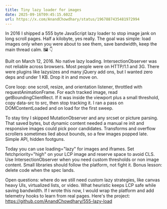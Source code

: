 ```yaml
---
title: Tiny lazy loader for images
date: 2025-09-16T09:45:15.602Z
url: https://x.com/AnandChowdhary/status/1967887435481972994
---
```


In 2016 I shipped a 555 byte JavaScript lazy loader to stop image jank on long scroll pages. Half a kilobyte, yes really. The goal was simple: load images only when you were about to see them, save bandwidth, keep the main thread calm. 🖼️ 👇  
  
Built on March 12, 2016\. No native lazy loading. IntersectionObserver was not reliable across browsers. Most people were on HTTP/1.1 and 3G. There were plugins like lazysizes and many jQuery add ons, but I wanted zero deps and under 1 KB. Drop it in and move on.  
  
Core loop: one scroll, resize, and orientation listener, throttled with requestAnimationFrame. For each tracked image, read getBoundingClientRect. If it was inside the viewport plus a small threshold, copy data-src to src, then stop tracking it. I ran a pass on DOMContentLoaded and on load for the first sweep.  
  
To stay tiny I skipped MutationObserver and any srcset or picture parsing. That saved bytes, but dynamic content needed a manual re init and responsive images could pick poor candidates. Transforms and overflow scrollers sometimes lied about bounds, so a few images popped late. Simple API, hidden footguns.  
  
Today you can use loading="lazy" for images and iframes. Set fetchpriority="high" on your LCP image and reserve space to avoid CLS. Use IntersectionObserver when you need custom thresholds or non image content. Small libraries should follow the platform, not fight it. Bonus lesson: delete code when the spec lands.  
  
Open questions: where do we still need custom lazy strategies, like canvas heavy UIs, virtualized lists, or video. What heuristic keeps LCP safe while saving bandwidth. If I wrote this now, I would wrap the platform and add telemetry hooks to learn from real pages. Here's the project: <https://github.com/AnandChowdhary/555-lazy-load>
